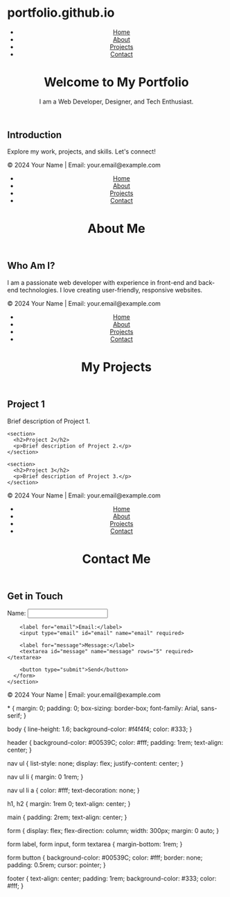 # portfolio.github.io
<!DOCTYPE html>
<html lang="en">
<head>
  <meta charset="UTF-8">
  <meta name="viewport" content="width=device-width, initial-scale=1.0">
  <title>Home | My Portfolio</title>
  <link rel="stylesheet" href="style.css">
</head>
<body>
  <header>
    <nav>
      <ul>
        <li><a href="index.html">Home</a></li>
        <li><a href="about.html">About</a></li>
        <li><a href="projects.html">Projects</a></li>
        <li><a href="contact.html">Contact</a></li>
      </ul>
    </nav>
    <h1>Welcome to My Portfolio</h1>
    <p>I am a Web Developer, Designer, and Tech Enthusiast.</p>
  </header>

  <main>
    <section>
      <h2>Introduction</h2>
      <p>Explore my work, projects, and skills. Let's connect!</p>
    </section>
  </main>

  <footer>
    <p>© 2024 Your Name | Email: your.email@example.com</p>
  </footer>
</body>
</html>
<!DOCTYPE html>
<html lang="en">
<head>
  <meta charset="UTF-8">
  <meta name="viewport" content="width=device-width, initial-scale=1.0">
  <title>About | My Portfolio</title>
  <link rel="stylesheet" href="style.css">
</head>
<body>
  <header>
    <nav>
      <ul>
        <li><a href="index.html">Home</a></li>
        <li><a href="about.html">About</a></li>
        <li><a href="projects.html">Projects</a></li>
        <li><a href="contact.html">Contact</a></li>
      </ul>
    </nav>
    <h1>About Me</h1>
  </header>

  <main>
    <section>
      <h2>Who Am I?</h2>
      <p>I am a passionate web developer with experience in front-end and back-end technologies. I love creating user-friendly, responsive websites.</p>
    </section>
  </main>

  <footer>
    <p>© 2024 Your Name | Email: your.email@example.com</p>
  </footer>
</body>
</html>
<!DOCTYPE html>
<html lang="en">
<head>
  <meta charset="UTF-8">
  <meta name="viewport" content="width=device-width, initial-scale=1.0">
  <title>Projects | My Portfolio</title>
  <link rel="stylesheet" href="style.css">
</head>
<body>
  <header>
    <nav>
      <ul>
        <li><a href="index.html">Home</a></li>
        <li><a href="about.html">About</a></li>
        <li><a href="projects.html">Projects</a></li>
        <li><a href="contact.html">Contact</a></li>
      </ul>
    </nav>
    <h1>My Projects</h1>
  </header>

  <main>
    <section>
      <h2>Project 1</h2>
      <p>Brief description of Project 1.</p>
    </section>

    <section>
      <h2>Project 2</h2>
      <p>Brief description of Project 2.</p>
    </section>

    <section>
      <h2>Project 3</h2>
      <p>Brief description of Project 3.</p>
    </section>
  </main>

  <footer>
    <p>© 2024 Your Name | Email: your.email@example.com</p>
  </footer>
</body>
</html>
<!DOCTYPE html>
<html lang="en">
<head>
  <meta charset="UTF-8">
  <meta name="viewport" content="width=device-width, initial-scale=1.0">
  <title>Contact | My Portfolio</title>
  <link rel="stylesheet" href="style.css">
</head>
<body>
  <header>
    <nav>
      <ul>
        <li><a href="index.html">Home</a></li>
        <li><a href="about.html">About</a></li>
        <li><a href="projects.html">Projects</a></li>
        <li><a href="contact.html">Contact</a></li>
      </ul>
    </nav>
    <h1>Contact Me</h1>
  </header>

  <main>
    <section>
      <h2>Get in Touch</h2>
      <form action="#">
        <label for="name">Name:</label>
        <input type="text" id="name" name="name" required>

        <label for="email">Email:</label>
        <input type="email" id="email" name="email" required>

        <label for="message">Message:</label>
        <textarea id="message" name="message" rows="5" required></textarea>

        <button type="submit">Send</button>
      </form>
    </section>
  </main>

  <footer>
    <p>© 2024 Your Name | Email: your.email@example.com</p>
  </footer>
</body>
</html>
* {
  margin: 0;
  padding: 0;
  box-sizing: border-box;
  font-family: Arial, sans-serif;
}

body {
  line-height: 1.6;
  background-color: #f4f4f4;
  color: #333;
}

header {
  background-color: #00539C;
  color: #fff;
  padding: 1rem;
  text-align: center;
}

nav ul {
  list-style: none;
  display: flex;
  justify-content: center;
}

nav ul li {
  margin: 0 1rem;
}

nav ul li a {
  color: #fff;
  text-decoration: none;
}

h1, h2 {
  margin: 1rem 0;
  text-align: center;
}

main {
  padding: 2rem;
  text-align: center;
}

form {
  display: flex;
  flex-direction: column;
  width: 300px;
  margin: 0 auto;
}

form label, form input, form textarea {
  margin-bottom: 1rem;
}

form button {
  background-color: #00539C;
  color: #fff;
  border: none;
  padding: 0.5rem;
  cursor: pointer;
}

footer {
  text-align: center;
  padding: 1rem;
  background-color: #333;
  color: #fff;
}
